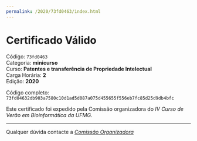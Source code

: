 ```yaml
---
permalink: /2020/73fd0463/index.html
---
```


# Certificado Válido

Código: `73fd0463`<br>
Categoria: **minicurso**<br>
Curso: **Patentes e transferência de Propriedade Intelectual**<br>
Carga Horária: **2**<br>
Edição: **2020**<br>


Código completo: `73fd04632db903a7580c10d1ad5d087a075d455655f556eb7fc85d25d9db4bfc`


Este certificado foi expedido pela Comissão organizadora do *IV Curso de Verão em Bioinformática da UFMG*.

----

Qualquer dúvida contacte a [_Comissão Organizadora_](<mailto:cursobioinfoufmg@gmail.com$subject=[Certificados]>)

